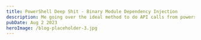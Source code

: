 ```yaml
---
title: PowerShell Deep Shit - Binary Module Dependency Injection
description: Me going over the ideal method to do API calls from powershell functions with effective EH and catching the correct response codes.
pubDate: Aug 2 2023
heroImage: /blog-placeholder-3.jpg
---
```

